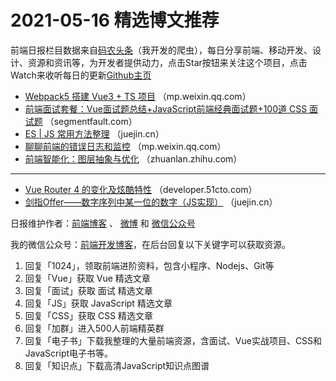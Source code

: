 # 2021-05-16 精选博文推荐

前端日报栏目数据来自[码农头条](http://hao.caibaojian.com.cn/)（我开发的爬虫），每日分享前端、移动开发、设计、资源和资讯等，为开发者提供动力，点击Star按钮来关注这个项目，点击Watch来收听每日的更新[Github主页](https://github.com/kujian/frontendDaily)
* [Webpack5 搭建 Vue3 + TS 项目](https://mp.weixin.qq.com/s?__biz=MzIyMDkwODczNw==&mid=2247498464&idx=1&sn=4b26b3933e2b5ec6491db77ba1663bd7) （mp.weixin.qq.com）
* [前端面试套餐：Vue面试题总结+JavaScript前端经典面试题+100道 CSS 面试题](https://segmentfault.com/a/1190000040002535) （segmentfault.com）
* [ES | JS 常用方法整理](https://juejin.cn/post/6961715380893319198) （juejin.cn）
* [聊聊前端的错误日志和监控](https://mp.weixin.qq.com/s/_xLgJ3Un7y3pxpvpjlGdNQ) （mp.weixin.qq.com）
* [前端智能化：图层抽象与优化](https://zhuanlan.zhihu.com/p/371218022) （zhuanlan.zhihu.com）

***
* [Vue Router 4 的变化及炫酷特性](https://developer.51cto.com/art/202105/662335.htm) （developer.51cto.com）
* [剑指Offer——数字序列中某一位的数字（JS实现）](https://juejin.cn/post/6962407316469579789) （juejin.cn）

日报维护作者：[前端博客](http://caibaojian.com.cn/) 、 [微博](http://weibo.com/kujian) 和 [微信公众号](https://open.weixin.qq.com/qr/code?username=caibaojian_com)

我的微信公众号：[前端开发博客](https://open.weixin.qq.com/qr/code?username=caibaojian_com)，在后台回复以下关键字可以获取资源。

1. 回复「1024」，领取前端进阶资料，包含小程序、Nodejs、Git等
2. 回复「Vue」获取 Vue 精选文章
3. 回复「面试」获取 面试 精选文章
4. 回复「JS」获取 JavaScript 精选文章
5. 回复「CSS」获取 CSS 精选文章
6. 回复「加群」进入500人前端精英群
7. 回复「电子书」下载我整理的大量前端资源，含面试、Vue实战项目、CSS和JavaScript电子书等。
8. 回复「知识点」下载高清JavaScript知识点图谱